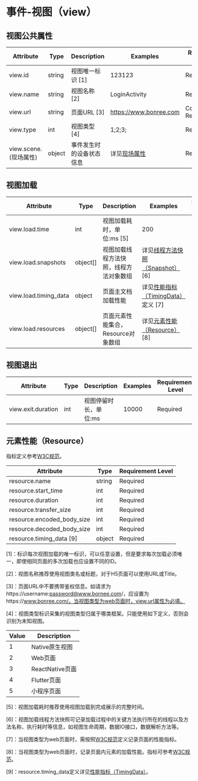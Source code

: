 
# 事件-视图（view）

## 视图公共属性

| Attribute | Type | Description | Examples | Requirement Level |
| -- | -- | -- | -- | -- |
| view.id | string | 视图唯一标识 [1] | 123123 | Required |
| view.name | string | 视图名称 [2] | LoginActivity | Recommended |
| view.url | string | 页面URL [3] | https://www.bonree.com | Conditionally Required |
| view.type | int | 视图类型 [4] | 1;2;3; | Required |
| view.scene.(现场属性) | object | 事件发生时的设备状态信息 | 详见[现场属性](./event_common.md) | Required |

## 视图加载

| Attribute | Type | Description | Examples | Requirement Level |
| -- | -- | -- | -- | -- |
| view.load.time | int | 视图加载耗时，单位:ms [5] | 200 | Required |
| view.load.snapshots | object[] | 视图加载线程方法快照，线程方法对象数组 | 详见[线程方法快照（Snapshot）](./event_user_action.md#线程方法快照snapshot) [6] | Conditionally Required |
| view.load.timing_data | object | 页面主文档加载性能 | 详见[性能指标（TimingData）](./event_request.md#http请求性能指标timingdata)定义 [7] | Conditionally Required |
| view.load.resources | object[] | 页面元素性能集合，Resource对象数组 | 详见[元素性能（Resource）](#元素性能resource) [8] | Conditionally Required |

## 视图退出

| Attribute | Type | Description | Examples | Requirement Level |
| -- | -- | -- | -- | -- |
| view.exit.duration | int | 视图停留时长，单位:ms | 10000 | Required |

## 元素性能（Resource）

指标定义参考[W3C规范](https://www.w3.org/TR/navigation-timing/#performancetiming)。

| Attribute | Type | Requirement Level |
| -- | -- | -- |
| resource.name | string | Required |
| resource.start_time | int | Required |
| resource.duration | int | Required |
| resource.transfer_size | int | Required |
| resource.encoded_body_size | int | Required |
| resource.decoded_body_size | int | Required |
| resource.timing_data [9] | object | Required |

[1]：标识每次视图加载的唯一标识，可以任意设置，但是要求每次加载必须唯一，即使相同页面的多次加载也应设置不同的ID。

[2]：视图名称推荐使用视图类名或标题，对于H5页面可以使用URL或Title。

[3]：页面URL中不要携带鉴权信息。如请求为https://username:password@www.bornee.com/，应设置为https://www.bonree.com/。当视图类型为web页面时，view.url属性为必填。

[4]：视图类型标识采集的视图类型归属于哪类框架。只能使用如下定义，否则会识别为未知视图。

| Value | Description |
| -- | -- |
| 1 | Native原生视图 |
| 2 | Web页面 |
| 3 | ReactNative页面 |
| 4 | Flutter页面 |
| 5 | 小程序页面 |

[5]：视图加载耗时推荐使用视图加载到完成展示的完整时间。

[6]：视图加载线程方法快照可记录加载过程中的关键方法执行所在的线程以及方法名称、执行耗时等信息，如视图生命周期，数据IO接口，数据解析方法等。

[7]：当视图类型为web页面时，需按照[W3C规范](https://www.w3.org/TR/navigation-timing/#performancetiming)定义记录页面的性能指标。

[8]：当视图类型为web页面时，记录页面内元素的加载性能。指标可参考[W3C规范](https://www.w3.org/TR/navigation-timing/#performancetiming)。

[9]：resource.timing_data定义详见[性能指标（TimingData）](./event_request.md#http请求性能指标timingdata)。
